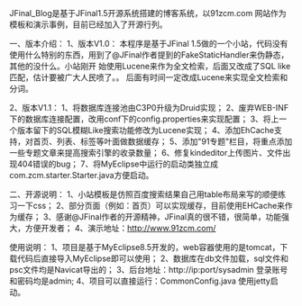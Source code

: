 JFinal_Blog是基于JFinal1.5开源系统搭建的博客系统，以91zcm.com 网站作为模板和演示事例，目前已经加入了开源行列。

一、版本介绍：
1、版本V1.0：
本程序是基于JFinal 1.5做的一个小站，代码没有使用什么特别的东西，用到了@JFinal作者提到的FakeStaticHandler来伪静态，其他的没什么。小站刚开 始使用Lucene来作为全文检索，后面又改成了SQL like匹配，估计要被广大人民喷了。。 后面有时间一定改成Lucene来实现全文检索和分词。

2、版本V1.1：
1、将数据库连接池由C3P0升级为Druid实现；
2、废弃WEB-INF下的数据库连接配置，改用conf下的config.properties来实现配置；
3、将上一个版本留下的SQL模糊Like搜索功能修改为Lucene实现；
4、添加EhCache支持，对首页、列表、标签等叶面做数据缓存；
5、添加"91专题"栏目，将重点添加一些专题文章来提高搜索引擎的收录数量；
6、修复kindeditor上传图片、文件出现404错误的bug；
7、将MyEclipse中运行的启动类独立成com.zcm.starter.Starter.java方便启动。

二、开源说明：
1、小站模板是仿照百度搜索结果自己用table布局来写的顺便练习一下css；
2、部分页面（例如：首页）可以实现缓存，目前使用EHCache来作为缓存；
3、感谢@JFinal作者的开源精神，JFinal真的很不错，很简单，功能强大，方便开发者；
4、演示地址：http://www.91zcm.com/


使用说明：
1、项目是基于MyEclipse8.5开发的，web容器使用的是tomcat，下载代码后直接导入MyEclipse即可以使用；
2、数据库在db文件加载，sql文件和psc文件均是Navicat导出的；
3、后台地址：http://ip:port/sysadmin 登录账号和密码均是admin;
4、项目可以直接运行：CommonConfig.java 使用jetty启动。
